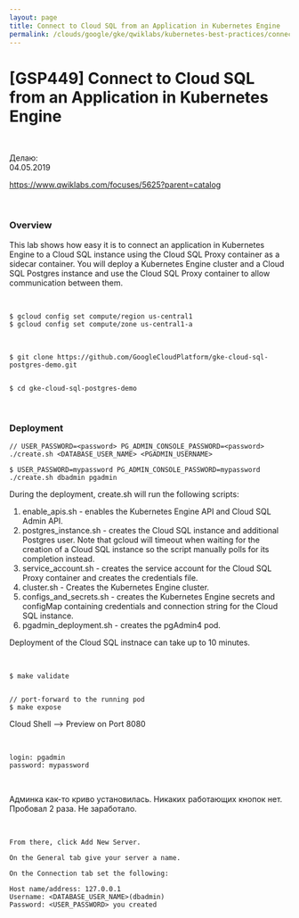 ```yaml
---
layout: page
title: Connect to Cloud SQL from an Application in Kubernetes Engine
permalink: /clouds/google/gke/qwiklabs/kubernetes-best-practices/connect-to-cloud-sql-from-an-application-in-kubernetes-engine/
---
```


# [GSP449] Connect to Cloud SQL from an Application in Kubernetes Engine

<br/>

Делаю:  
04.05.2019


https://www.qwiklabs.com/focuses/5625?parent=catalog

<br/>

### Overview

This lab shows how easy it is to connect an application in Kubernetes Engine to a Cloud SQL instance using the Cloud SQL Proxy container as a sidecar container. You will deploy a Kubernetes Engine cluster and a Cloud SQL Postgres instance and use the Cloud SQL Proxy container to allow communication between them.


<br/>

    $ gcloud config set compute/region us-central1
    $ gcloud config set compute/zone us-central1-a

<br/>

    $ git clone https://github.com/GoogleCloudPlatform/gke-cloud-sql-postgres-demo.git


    $ cd gke-cloud-sql-postgres-demo


<br/>

### Deployment


    // USER_PASSWORD=<password> PG_ADMIN_CONSOLE_PASSWORD=<password> ./create.sh <DATABASE_USER_NAME> <PGADMIN_USERNAME>

    $ USER_PASSWORD=mypassword PG_ADMIN_CONSOLE_PASSWORD=mypassword ./create.sh dbadmin pgadmin


During the deployment, create.sh will run the following scripts:

1. enable_apis.sh - enables the Kubernetes Engine API and Cloud SQL Admin API.
2. postgres_instance.sh - creates the Cloud SQL instance and additional Postgres user. Note that gcloud will timeout when waiting for the creation of a Cloud SQL instance so the script manually polls for its completion instead.
3. service_account.sh - creates the service account for the Cloud SQL Proxy container and creates the credentials file.
4. cluster.sh - Creates the Kubernetes Engine cluster.
5. configs_and_secrets.sh - creates the Kubernetes Engine secrets and configMap containing credentials and connection string for the Cloud SQL instance.
6. pgadmin_deployment.sh - creates the pgAdmin4 pod.

Deployment of the Cloud SQL instnace can take up to 10 minutes.

<br/>

    $ make validate


    // port-forward to the running pod
    $ make expose

Cloud Shell --> Preview on Port 8080

<br/>

    login: pgadmin
    password: mypassword

<br/>

Админка как-то криво установилась. Никаких работающих кнопок нет.
Пробовал 2 раза. Не заработало.


<br/>

    From there, click Add New Server.

    On the General tab give your server a name.

    On the Connection tab set the following:

    Host name/address: 127.0.0.1
    Username: <DATABASE_USER_NAME>(dbadmin)
    Password: <USER_PASSWORD> you created
